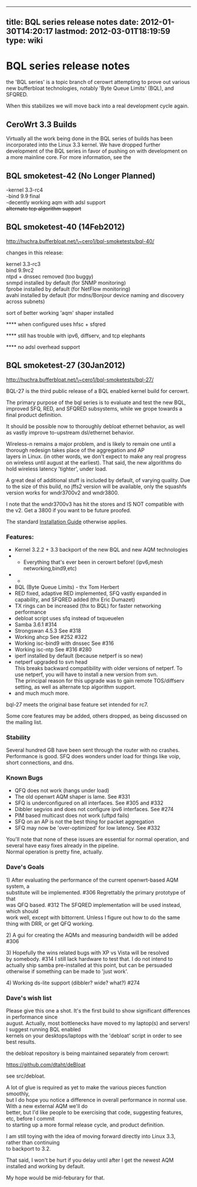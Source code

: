 
---
title: BQL series release notes
date: 2012-01-30T14:20:17
lastmod: 2012-03-01T18:19:59
type: wiki
---
BQL series release notes
========================

the 'BQL series' is a topic branch of cerowrt attempting to prove out
various\
new bufferbloat technologies, notably 'Byte Queue Limits' (BQL), and
SFQRED.

When this stabilizes we will move back into a real development cycle
again.

CeroWrt 3.3 Builds
------------------

Virtually all the work being done in the BQL series of builds has been
incorporated into the Linux 3.3 kernel. We have dropped further
development of the BQL series in favor of pushing on with development on
a more mainline core. For more information, see the

BQL smoketest-42 (No Longer Planned)
------------------------------------

-kernel 3.3-rc4\
-bind 9.9 final\
-decently working aqm with adsl support\
~~alternate tcp algorithm support~~

BQL smoketest-40 (14Feb2012)
----------------------------

http://huchra.bufferbloat.net/\~cero1/bql-smoketests/bql-40/

changes in this release:

kernel 3.3-rc3\
bind 9.9rc2\
ntpd + dnssec removed (too buggy)\
snmpd installed by default (for SNMP monitoring)\
fprobe installed by default (for NetFlow monitoring)\
avahi installed by default (for mdns/Bonjour device naming and discovery
across subnets)

sort of better working 'aqm' shaper installed

**** when configured uses hfsc + sfqred

**** still has trouble with ipv6, diffserv, and tcp elephants

**** no adsl overhead support

BQL smoketest-27 (30Jan2012)
----------------------------

http://huchra.bufferbloat.net/\~cero1/bql-smoketests/bql-27/

BQL-27 is the third public release of a BQL enabled kernel build for
cerowrt.

The primary purpose of the bql series is to evaluate and test the new
BQL, improved SFQ, RED, and SFQRED subsystems, while we grope towards a
final product definition.

It should be possible now to thoroughly debloat ethernet behavior, as
well as vastly improve to-upstream dsl/ethernet behavior.

Wireless-n remains a major problem, and is likely to remain one until a
thorough redesign takes place of the aggregation and AP\
layers in Linux. (in other words, we don't expect to make any real
progress on wireless until august at the earliest). That said, the new
algorithms do hold wireless latency 'tighter', under load.

A great deal of additional stuff is included by default, of varying
quality. Due to the size of this build, no jffs2 version will be
available, only the squashfs version works for wndr3700v2 and wndr3800.

I note that the wndr3700v3 has hit the stores and IS NOT compatible with
the v2. Get a 3800 if you want to be future proofed.

The standard [Installation Guide](Installation_Guide.md) otherwise applies.

### Features:

-   Kernel 3.2.2 + 3.3 backport of the new BQL and new AQM technologies
-   + Everything that's ever been in cerowrt before!
    (ipv6,mesh networking,bind9,etc)
-   +
-   BQL (Byte Queue Limits) - thx Tom Herbert
-   RED fixed, adaptive RED implemented, SFQ vastly expanded in
    capability, and SFQRED added (thx Eric Dumazet)
-   TX rings can be increased (thx to BQL) for faster networking
    performance
-   debloat script uses sfq instead of txqueuelen
-   Samba 3.6.1 \#314
-   Strongswan 4.5.3 See \#318
-   Working ahcp See \#252 \#322
-   Working isc-bind9 with dnssec See \#316
-   Working isc-ntp See \#316 \#280
-   iperf installed by default (because netperf is so new)
-   netperf upgraded to svn head\
    This breaks backward compatibility with older versions of netperf.
    To use netperf, you will have to install a new version from svn.\
    The principal reason for this upgrade was to gain remote
    TOS/diffserv setting, as well as alternate tcp algorithm support.
-   and much much more.

bql-27 meets the original base feature set intended for rc7.

Some core features may be added, others dropped, as being discussed on
the mailing list.

### Stability

Several hundred GB have been sent through the router with no crashes.
Performance is good. SFQ does wonders under load for things like voip,
short connections, and dns.

### Known Bugs

-   QFQ does not work (hangs under load)
-   The old openwrt AQM shaper is lame. See \#331
-   SFQ is underconfigured on all interfaces. See \#305 and \#332
-   Dibbler segvios and does not configure ipv6 interfaces. See \#274
-   PIM based multicast does not work (uftpd fails)
-   SFQ on an AP is not the best thing for packet aggregation
-   SFQ may now be 'over-optimized' for low latency. See \#332

You'll note that none of these issues are essential for normal
operation, and several have easy fixes already in the pipeline.\
Normal operation is pretty fine, actually.

### Dave's Goals

1\) After evaluating the performance of the current openwrt-based AQM
system, a\
substitute will be implemented. \#306 Regrettably the primary prototype
of that\
was QFQ based. \#312 The SFQRED implementation will be used instead,
which should\
work well, except with bittorrent. Unless I figure out how to do the
same\
thing with DRR, or get QFQ working.

2\) A gui for creating the AQMs and measuring bandwidth will be added\
\#306

3\) Hopefully the wins related bugs with XP vs Vista will be resolved\
by somebody. \#314 I still lack hardware to test that. I do not intend
to\
actually ship samba pre-installed at this point, but can be persuaded\
otherwise if something can be made to 'just work'.

4\) Working ds-lite support (dibbler? wide? what?) \#274

### Dave's wish list

Please give this one a shot. It's the first build to show significant
differences in performance since\
august. Actually, most bottlenecks have moved to my laptop(s) and
servers! I suggest running BQL enabled\
kernels on your desktops/laptops with the 'debloat' script in order to
see best results.

the debloat repository is being maintained separately from cerowrt:

https://github.com/dtaht/deBloat

see src/debloat.

A lot of glue is required as yet to make the various pieces function
smoothly,\
but I do hope you notice a difference in overall performance in normal
use. With a new external AQM we'll do\
better, but I'd like people to be exercising that code, suggesting
features, etc, before I commit\
to starting up a more formal release cycle, and product definition.

I am still toying with the idea of moving forward directly into Linux
3.3, rather than continuing\
to backport to 3.2.

That said, I won't be hurt if you delay until after I get the newest AQM
installed and working by default.

My hope would be mid-feburary for that.
